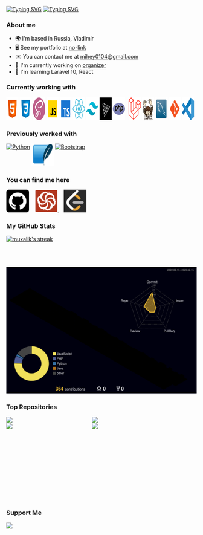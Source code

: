 [![Typing SVG](https://readme-typing-svg.demolab.com?font=Fira+Code&weight=600&size=55&duration=2000&pause=1000000&color=F75C7E&center=true&vCenter=true&width=1000&height=100&lines=Mihail+Kornilov)](https://git.io/typing-svg)
[![Typing SVG](https://readme-typing-svg.herokuapp.com?font=Fira+Code&weight=500&size=35&duration=3500&pause=700&center=true&vCenter=true&width=1000&lines=Backend+Developer;PHP/Laravel+Developer;Frontend+Developer;React+Developer;Fullstack+Developer&color=f75c7e)](https://git.io/typing-svg)

### About me

* 🌍  I'm based in Russia, Vladimir
* 🖥️  See my portfolio at [no-link](https://)
* ✉️  You can contact me at [mihey0104@gmail.com](mailto:mihey0104@gmail.com)
* 🚀  I'm currently working on [organizer](http://github.com/muxalik/organizer)
* 🧠  I'm learning Laravel 10, React 

### Currently working with

<p align="left" style="display: flex; gap: 3px">
    <a href="https://developer.mozilla.org/en-US/docs/Glossary/HTML5" target="_blank" rel="noreferrer">
        <img src="icons/html.png" width="60" height="60" alt="HTML5" />
    </a>
    <a href="https://www.w3.org/TR/CSS/#css" target="_blank" rel="noreferrer">
        <img src="icons/css.png" width="60" height="60" alt="CSS3" />
    </a>
    <a href="https://sass-lang.com/" target="_blank" rel="noreferrer">
        <img src="icons/sass.png" width="60" height="60" alt="Sass" />
    </a>
    <a href="https://developer.mozilla.org/en-US/docs/Web/JavaScript" target="_blank" rel="noreferrer">
        <img src="icons/javascript.png" width="60" height="60" alt="JavaScript" />
    </a>
    <a href="https://developer.mozilla.org/en-US/docs/Web/TypeScript" target="_blank" rel="noreferrer">
        <img src="icons/typescript.png" width="60" height="60" alt="TypeScript" />
    </a>
    <a href="#" target="_blank" rel="noreferrer">
        <img src="icons/reactjs.png" width="60" height="60" alt="React" />
    </a>
    <a href="#" target="_blank" rel="noreferrer">
        <img src="icons/tailwind.png" width="60" height="60" alt="Tailwind" />
    </a>
    <a href="#" target="_blank" rel="noreferrer">
        <img src="icons/threejs.png" width="60" height="60" alt="Three.js" />
    </a>
    <a href="https://www.php.net/" target="_blank" rel="noreferrer">
        <img src="icons/php.png" width="60" height="60" alt="PHP" />
    </a>
    &nbsp;
    <a href="https://laravel.com/" target="_blank" rel="noreferrer">
        <img src="icons/laravel.png" width="60" height="60" alt="Laravel" />
    </a>
    <a href="https://getcomposer.org/" target="_blank" rel="noreferrer">
        <img src="icons/composer.png" width="60" height="60" alt="Composer" />
    </a>
    <a href="#" target="_blank" rel="noreferrer">
        <img src="icons/mysql.png" width="60" height="60" alt="Mysql" />
    </a>
    <a href="https://git-scm.com/" target="_blank" rel="noreferrer">
        <img src="icons/git.png" width="60" height="60" alt="Git" />
    </a>
    <a href="#" target="_blank" rel="noreferrer">
        <img src="icons/vscode.png" width="60" height="60" alt="VSCode" />
    </a>
    &nbsp;
</p>

### Previously worked with

<p style="display: flex; gap: 3px">
    <a href="https://www.python.org/" target="_blank" rel="noreferrer">
        <img src="https://raw.githubusercontent.com/danielcranney/readme-generator/main/public/icons/skills/python-colored.svg" width="60" height="60" alt="Python" />
    </a>
    <a href="https://www.sqlite.org/" target="_blank" rel="noreferrer">
        <img src="icons/SQLite.png" width="60" height="60" alt="SQLite" />
    </a>
    <a href="https://getbootstrap.com/" target="_blank" rel="noreferrer">
        <img src="https://raw.githubusercontent.com/danielcranney/readme-generator/main/public/icons/skills/bootstrap-colored.svg" width="60" height="60" alt="Bootstrap" />
    </a>
</p>

### You can find me here

<p align="left">
    <a href="https://www.github.com/muxalik" target="_blank" rel="noreferrer" style="color: white;">
        <img src="icons/github.png" width="60" height="60"/>
    </a>&nbsp;&nbsp;
    <a href="https://www.codewars.com/users/MashkaKakashka2011" target="_blank" rel="noreferrer">
        <img src="icons/codewars.svg" width="60" height="60" />
    </a>&nbsp;&nbsp;
    <a href="https://leetcode.com/Mihey0104/" target="_blank" rel="noreferrer">
        <img src="icons/Leetcode.jpg" width="60" height="60" />
    </a>
</p>

### My GitHub Stats
    
<a href="http://www.github.com/muxalik">
    <img title="🔥 Get streak stats for your profile at git.io/streak-stats" alt="muxalik's streak" src="https://streak-stats.demolab.com/?user=muxalik&theme=monokai-metallian&hide_border=true" />
</a>
<br />
<br />
<!-- <a href="http://www.github.com/muxalik">
    <img src="https://github-readme-activity-graph.cyclic.app/graph?username=muxalik&bg_color=1f212e&color=fecd71&line=f75c7e&point=ffffff&area_color=1c1917&area=true&hide_border=true&custom_title=Muxalik's%20GitHub%20Contribution%20Graph" alt="GitHub Commits Graph" />
</a> -->
<br /><br />

![](./profile-3d-contrib/profile-night-rainbow.svg)

### Top Repositories
<p align="left">
    <a href="https://github.com/muxalik/laravel_blog" align="left"><img align="left" width="45%" src="https://github-readme-stats.vercel.app/api/pin/?username=muxalik&repo=laravel_blog&title_color=f75c7e&text_color=ffffff&icon_color=f75c7e&bg_color=1f212e&hide_border=true&locale=en" /></a>
    <a href="https://github.com/muxalik/IT_Company_Api" align="left"><img align="left" width="45%" src="https://github-readme-stats.vercel.app/api/pin/?username=muxalik&repo=IT_Company_Api&title_color=f75c7e&text_color=ffffff&icon_color=f75c7e&bg_color=1f212e&hide_border=true&locale=en" /></a>
    <a href="https://github.com/muxalik/laravel-broadcasting" align="left"><img align="left" width="45%" src="https://github-readme-stats.vercel.app/api/pin/?username=muxalik&repo=laravel-broadcasting&title_color=f75c7e&text_color=ffffff&icon_color=f75c7e&bg_color=1f212e&hide_border=true&locale=en" /></a>
    <a href="https://github.com/muxalik/Developer-Portfolio" align="left"><img align="left" width="45%" src="https://github-readme-stats.vercel.app/api/pin/?username=muxalik&repo=Developer-Portfolio&title_color=f75c7e&text_color=ffffff&icon_color=f75c7e&bg_color=1f212e&hide_border=true&locale=en" /></a>
</p>
<br /><br /><br /><br /><br /><br /><br /><br /><br /><br /><br /><br /><br />

### Support Me
<p align="left">
    <a href="https://www.buymeacoffee.com/muxailk">
        <img src="https://cdn.buymeacoffee.com/buttons/v2/default-yellow.png" width="200" />
    </a>
</p>
